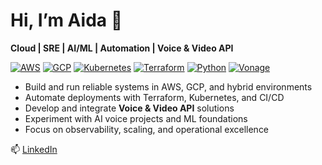 # Hi, I’m Aida 👋  

**Cloud | SRE | AI/ML | Automation | Voice & Video API**  

[![AWS](https://img.shields.io/badge/Cloud-AWS-orange?logo=amazon-aws)](#)
[![GCP](https://img.shields.io/badge/Cloud-GCP-blue?logo=google-cloud)](#)
[![Kubernetes](https://img.shields.io/badge/DevOps-Kubernetes-326ce5?logo=kubernetes)](#)
[![Terraform](https://img.shields.io/badge/IaC-Terraform-7b42bc?logo=terraform)](#)
[![Python](https://img.shields.io/badge/Code-Python-3670A0?logo=python)](#)
[![Vonage](https://img.shields.io/badge/API-Vonage-1F1F1F?logo=vonage)](#)

- Build and run reliable systems in AWS, GCP, and hybrid environments  
- Automate deployments with Terraform, Kubernetes, and CI/CD  
- Develop and integrate **Voice & Video API** solutions  
- Experiment with AI voice projects and ML foundations  
- Focus on observability, scaling, and operational excellence  

📫 [LinkedIn](https://www.linkedin.com/in/aidapourshirazi)

